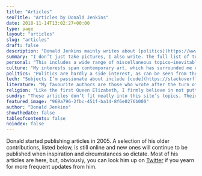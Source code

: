 ```yaml
---
title: "Articles"
seoTitle: "Articles by Donald Jenkins"
date: 2018-11-14T13:02:27+00:00
type: page
layout: "articles"
slug: "articles"
draft: false
description: "Donald Jenkins mainly writes about [politics](https://www.donaldjenkins.com/politics/), [tech](https://www.donaldjenkins.com/tech/), and [culture](https://www.donaldjenkins.com/culture/)."
summary: "I don’t just take pictures, I also write. The full list of topics is on the [Articles](https://www.donaldjenkins.com/articles/) page, but I mainly write about [politics](https://www.donaldjenkins.com/politics/), [tech](https://www.donaldjenkins.com/tech/), and [culture](https://www.donaldjenkins.com/culture/). In addition to subjects of a strictly [personal](https://www.donaldjenkins.com/personal/) nature, I’ve also occasionally written about [literature](https://www.donaldjenkins.com/literature/) and [religion](https://www.donaldjenkins.com/religion/)."
personal: "This includes a wide range of miscellaneous topics—inevitably inducing an impression of boundless eclecticism."
culture: "My interests span contemporary art, which has surrounded me ever since my infancy, [heraldry](https://cdn.donaldjenkins.com/documents/jenkins-arms-large.jpg?lossy=1&w=2560&ssl=1), music, especially from Mozart up to the mid-Romantic period, as well as well-sung English choral music from the sixteenth, seventeenth and nineteenth centuries. I have worked in the field of culture and media in various capacities."
politics: "Politics are hardly a side interest, as can be seen from the articles collected here. I first indulged my taste for [politics](https://www.donaldjenkins.com/politics/) and current affairs at Oxford at the [Oxford Union Society](http://www.oxford-union.org/), and then as a student in Paris, where I was President of [Conférence Olivaint](http://en.wikipedia.org/wiki/Conférence_Olivaint)."
tech: "Subjects I’m passionate about include [code](https://stackoverflow.com/users/265324/donald-jenkins)**, good** [web design](https://dribbble.com/donaldjenkins), Net neutrality, and avoiding government interference in the Internet. I write a lot about  Apple-related stuff, blogging techniques and trends in social networks."
literature: "My favourite authors are those who wrote after the turn of the nineteenth century, but before the death of Camus, which still leaves quite a wide range. This happens to coincide with the so-called {{% quote %}}période grammaticale{{% /quote %}}, a period during which form was deemed to matter more than substance, not because substance did not matter, but because form was the surest way of gauging the true value of the substance behind it—a view with which I heartily agree."
religion: "Like the first Queen Elizabeth, I firmly believe in not putting windows into men’s souls (oral tradition, the words very possibly originating in a letter drafted by [Bacon](https://en.wikipedia.org/wiki/Francis_Bacon); in J. B. Black _[Reign of Elizabeth 1558–1603](https://global.oup.com/academic/product/the-reign-of-elizabeth-1558-1603-9780198217015?cc=fr&lang=en&)_ [1936]). Yet like the second Queen of the same name, I take my religion (relatively) seriously and have occasionally shared thoughts about the subject here."
sundry: "These articles don’t fit neatly into this site’s topics. Their presence here probably bears witness the incorrigible eclecticity of my range of interests."
featured_image: "969a796-2fbc-451f-ba14-8f6e0276b000"
author: "Donald Jenkins"
showthedate: false
tableofcontents: false
noindex: false
---
```


Donald started publishing articles in 2005. A selection of his older contributions, listed below, is still online and new ones will continue to be published when inspiration and circumstances so dictate. Most of his articles are here, but, obviously, you can look him up on [Twitter](https://www.twitter.com/donaldjenkins) if you yearn for more frequent updates from him.
